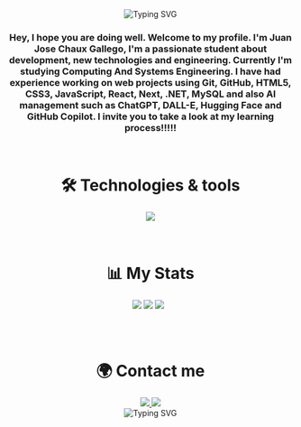<div align="center">
<img src="https://readme-typing-svg.herokuapp.com?font=Fira+Code&weight=600&size=40&pause=1000&color=9E4BFF&width=700&height=90&lines=Hi+there!+%F0%9F%91%8B%F0%9F%8F%BC+I'm+Juan+Jos%C3%A9." alt="Typing SVG" />



  <h3>Hey, I hope you are doing well. Welcome to my profile. I'm Juan Jose Chaux Gallego, I'm a passionate student about development, new technologies and engineering. Currently I'm studying Computing And Systems Engineering. I have had experience working on web projects using Git, GitHub, HTML5, CSS3, JavaScript, React, Next, .NET, MySQL  and also AI management such as ChatGPT,  DALL-E, Hugging Face and GitHub Copilot.
I invite you to take a look at my learning process!!!!!</h3>  
  <br>
  <h1>🛠️ Technologies & tools</h1>
  <img src="https://skillicons.dev/icons?i=nextjs,javascript,react,dotnet,cs,mysql,tailwind,git,docker,figma&theme=dark" />
  <br>
  <br>
  <br>
  <h1>📊 My Stats</h1>
  <div align="center">
  
  ![](https://github-profile-summary-cards.vercel.app/api/cards/profile-details?username=Juanchaux&theme=midnight_purple) 
  ![](https://github-profile-summary-cards.vercel.app/api/cards/stats?username=Juanchaux&theme=midnight_purple)
  ![](https://github-profile-summary-cards.vercel.app/api/cards/repos-per-language?username=Juanchaux&theme=midnight_purple)&nbsp;&nbsp;
  </div>
  <br>
  <br>
  <h1>🌍 Contact me</h1>
  <a href="mailto:juanjochaux1102@gmail.com">
    <img src="https://img.shields.io/badge/Gmail%20-grey?style=for-the-badge&logo=gmail" />
  </a>
  <a href="mailto:juanjochaux1102@gmail.com">
    <img src="https://img.shields.io/badge/Linkedin%20-grey?style=for-the-badge&logo=linkedin" />
  </a>
  <br>
  <img src="https://readme-typing-svg.herokuapp.com?font=Fira+Code&weight=600&pause=1000&color=9E4BFF&center=true&width=500&height=100&separator=%3C&lines=%22Programming+isn%E2%80%99t+about+what+you+know;%3Cit%E2%80%99s+about+what+you+can+figure+out.%22+%3C-+Chris+Pine" alt="Typing SVG" />
</div>
